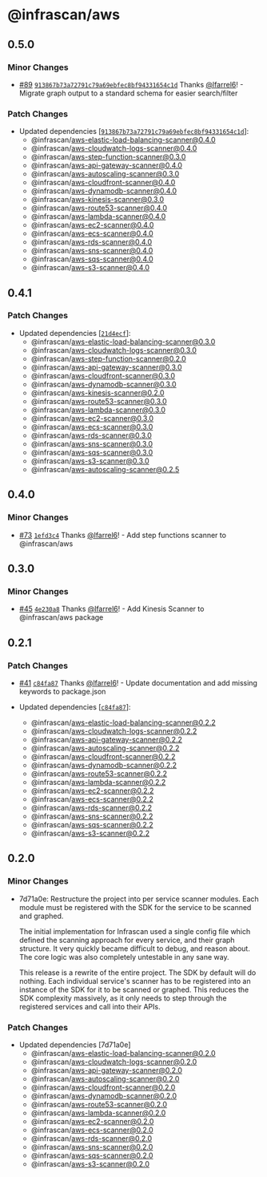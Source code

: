 # @infrascan/aws

## 0.5.0

### Minor Changes

- [#89](https://github.com/infrascan/infrascan/pull/89) [`913867b73a72791c79a69ebfec8bf94331654c1d`](https://github.com/infrascan/infrascan/commit/913867b73a72791c79a69ebfec8bf94331654c1d) Thanks [@lfarrel6](https://github.com/lfarrel6)! - Migrate graph output to a standard schema for easier search/filter

### Patch Changes

- Updated dependencies [[`913867b73a72791c79a69ebfec8bf94331654c1d`](https://github.com/infrascan/infrascan/commit/913867b73a72791c79a69ebfec8bf94331654c1d)]:
  - @infrascan/aws-elastic-load-balancing-scanner@0.4.0
  - @infrascan/aws-cloudwatch-logs-scanner@0.4.0
  - @infrascan/aws-step-function-scanner@0.3.0
  - @infrascan/aws-api-gateway-scanner@0.4.0
  - @infrascan/aws-autoscaling-scanner@0.3.0
  - @infrascan/aws-cloudfront-scanner@0.4.0
  - @infrascan/aws-dynamodb-scanner@0.4.0
  - @infrascan/aws-kinesis-scanner@0.3.0
  - @infrascan/aws-route53-scanner@0.4.0
  - @infrascan/aws-lambda-scanner@0.4.0
  - @infrascan/aws-ec2-scanner@0.4.0
  - @infrascan/aws-ecs-scanner@0.4.0
  - @infrascan/aws-rds-scanner@0.4.0
  - @infrascan/aws-sns-scanner@0.4.0
  - @infrascan/aws-sqs-scanner@0.4.0
  - @infrascan/aws-s3-scanner@0.4.0

## 0.4.1

### Patch Changes

- Updated dependencies [[`21d4ecf`](https://github.com/infrascan/infrascan/commit/21d4ecf4b7fec31f4ac7b2cc5857aa5d2b725075)]:
  - @infrascan/aws-elastic-load-balancing-scanner@0.3.0
  - @infrascan/aws-cloudwatch-logs-scanner@0.3.0
  - @infrascan/aws-step-function-scanner@0.2.0
  - @infrascan/aws-api-gateway-scanner@0.3.0
  - @infrascan/aws-cloudfront-scanner@0.3.0
  - @infrascan/aws-dynamodb-scanner@0.3.0
  - @infrascan/aws-kinesis-scanner@0.2.0
  - @infrascan/aws-route53-scanner@0.3.0
  - @infrascan/aws-lambda-scanner@0.3.0
  - @infrascan/aws-ec2-scanner@0.3.0
  - @infrascan/aws-ecs-scanner@0.3.0
  - @infrascan/aws-rds-scanner@0.3.0
  - @infrascan/aws-sns-scanner@0.3.0
  - @infrascan/aws-sqs-scanner@0.3.0
  - @infrascan/aws-s3-scanner@0.3.0
  - @infrascan/aws-autoscaling-scanner@0.2.5

## 0.4.0

### Minor Changes

- [#73](https://github.com/infrascan/infrascan/pull/73) [`1efd3c4`](https://github.com/infrascan/infrascan/commit/1efd3c40e42f824dab57e91269a1cfe83262d27e) Thanks [@lfarrel6](https://github.com/lfarrel6)! - Add step functions scanner to @infrascan/aws

## 0.3.0

### Minor Changes

- [#45](https://github.com/infrascan/infrascan/pull/45) [`4e230a8`](https://github.com/infrascan/infrascan/commit/4e230a8ff973aaabd1fe621262b0bf67dc982156) Thanks [@lfarrel6](https://github.com/lfarrel6)! - Add Kinesis Scanner to @infrascan/aws package

## 0.2.1

### Patch Changes

- [#41](https://github.com/infrascan/infrascan/pull/41) [`c84fa87`](https://github.com/infrascan/infrascan/commit/c84fa87fa66fef97533ea597f431c8fe135cf1b2) Thanks [@lfarrel6](https://github.com/lfarrel6)! - Update documentation and add missing keywords to package.json

- Updated dependencies [[`c84fa87`](https://github.com/infrascan/infrascan/commit/c84fa87fa66fef97533ea597f431c8fe135cf1b2)]:
  - @infrascan/aws-elastic-load-balancing-scanner@0.2.2
  - @infrascan/aws-cloudwatch-logs-scanner@0.2.2
  - @infrascan/aws-api-gateway-scanner@0.2.2
  - @infrascan/aws-autoscaling-scanner@0.2.2
  - @infrascan/aws-cloudfront-scanner@0.2.2
  - @infrascan/aws-dynamodb-scanner@0.2.2
  - @infrascan/aws-route53-scanner@0.2.2
  - @infrascan/aws-lambda-scanner@0.2.2
  - @infrascan/aws-ec2-scanner@0.2.2
  - @infrascan/aws-ecs-scanner@0.2.2
  - @infrascan/aws-rds-scanner@0.2.2
  - @infrascan/aws-sns-scanner@0.2.2
  - @infrascan/aws-sqs-scanner@0.2.2
  - @infrascan/aws-s3-scanner@0.2.2

## 0.2.0

### Minor Changes

- 7d71a0e: Restructure the project into per service scanner modules. Each module must be registered with the SDK for the service to be scanned and graphed.

  The initial implementation for Infrascan used a single config file which defined the scanning approach for every service, and their graph structure. It very quickly became difficult to debug, and reason about. The core logic was also completely untestable in any sane way.

  This release is a rewrite of the entire project. The SDK by default will do nothing. Each individual service's scanner has to be registered into an instance of the SDK for it to be scanned or graphed. This reduces the SDK complexity massively, as it only needs to step through the registered services and call into their APIs.

### Patch Changes

- Updated dependencies [7d71a0e]
  - @infrascan/aws-elastic-load-balancing-scanner@0.2.0
  - @infrascan/aws-cloudwatch-logs-scanner@0.2.0
  - @infrascan/aws-api-gateway-scanner@0.2.0
  - @infrascan/aws-autoscaling-scanner@0.2.0
  - @infrascan/aws-cloudfront-scanner@0.2.0
  - @infrascan/aws-dynamodb-scanner@0.2.0
  - @infrascan/aws-route53-scanner@0.2.0
  - @infrascan/aws-lambda-scanner@0.2.0
  - @infrascan/aws-ec2-scanner@0.2.0
  - @infrascan/aws-ecs-scanner@0.2.0
  - @infrascan/aws-rds-scanner@0.2.0
  - @infrascan/aws-sns-scanner@0.2.0
  - @infrascan/aws-sqs-scanner@0.2.0
  - @infrascan/aws-s3-scanner@0.2.0
